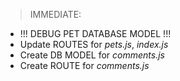 > IMMEDIATE: 
- !!! DEBUG PET DATABASE MODEL !!!
- Update ROUTES for <i>pets.js</i>, <i>index.js</i>
- Create DB MODEL for <i>comments.js</i>
- Create ROUTE for <i>comments.js</i>